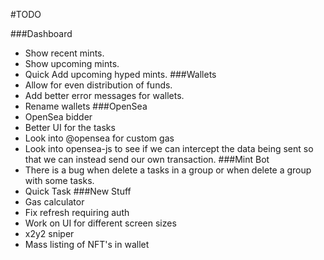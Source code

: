 #TODO

###Dashboard
  * Show recent mints.
  * Show upcoming mints.
  * Quick Add upcoming hyped mints.
###Wallets
  * Allow for even distribution of funds.
  * Add better error messages for wallets.
  * Rename wallets
###OpenSea
  * OpenSea bidder
  * Better UI for the tasks
  * Look into @opensea for custom gas
  * Look into opensea-js to see if we can intercept the data being sent so that we can instead send our own transaction.
###Mint Bot
  * There is a bug when delete a tasks in a group or when delete a group with some tasks.
  * Quick Task
###New Stuff
  * Gas calculator
  * Fix refresh requiring auth
  * Work on UI for different screen sizes
  * x2y2 sniper
  * Mass listing of NFT's in wallet